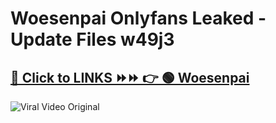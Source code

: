 
 # Woesenpai Onlyfans Leaked - Update Files w49j3

## <h2><a href="https://clipsfans.com/Woesenpai&ref=git">🔗 Click to LINKS ⏩⏩ 👉 🟢 Woesenpai </a></h2>

<a href="https://clipsfans.com/Woesenpai&ref=git" rel="nofollow" data-target="animated-image.originalLink"><img src="https://i.ibb.co.com/xMMVF88/686577567.gif" alt="Viral Video Original" style="max-width: 100%; display: inline-block;" data-target="animated-image.originalImage"></a>

